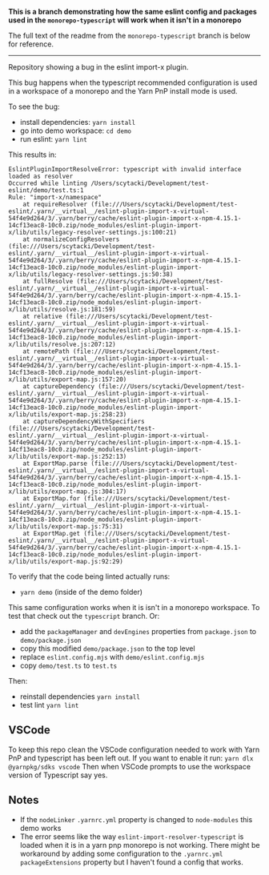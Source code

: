 **This is a branch demonstrating how the same eslint config and packages used in the `monorepo-typescript` will work when it isn't in a monorepo**

The full text of the readme from the `monorepo-typescript` branch is below for reference.

------

Repository showing a bug in the eslint import-x plugin.

This bug happens when the typescript recommended configuration is used in a workspace of a monorepo and the Yarn PnP install mode is used.

To see the bug:
- install dependencies: `yarn install`
- go into demo workspace: `cd demo`
- run eslint: `yarn lint`

This results in:
```
EslintPluginImportResolveError: typescript with invalid interface loaded as resolver
Occurred while linting /Users/scytacki/Development/test-eslint/demo/test.ts:1
Rule: "import-x/namespace"
    at requireResolver (file:///Users/scytacki/Development/test-eslint/.yarn/__virtual__/eslint-plugin-import-x-virtual-54f4e9d264/3/.yarn/berry/cache/eslint-plugin-import-x-npm-4.15.1-14cf13eac8-10c0.zip/node_modules/eslint-plugin-import-x/lib/utils/legacy-resolver-settings.js:100:21)
    at normalizeConfigResolvers (file:///Users/scytacki/Development/test-eslint/.yarn/__virtual__/eslint-plugin-import-x-virtual-54f4e9d264/3/.yarn/berry/cache/eslint-plugin-import-x-npm-4.15.1-14cf13eac8-10c0.zip/node_modules/eslint-plugin-import-x/lib/utils/legacy-resolver-settings.js:50:38)
    at fullResolve (file:///Users/scytacki/Development/test-eslint/.yarn/__virtual__/eslint-plugin-import-x-virtual-54f4e9d264/3/.yarn/berry/cache/eslint-plugin-import-x-npm-4.15.1-14cf13eac8-10c0.zip/node_modules/eslint-plugin-import-x/lib/utils/resolve.js:181:59)
    at relative (file:///Users/scytacki/Development/test-eslint/.yarn/__virtual__/eslint-plugin-import-x-virtual-54f4e9d264/3/.yarn/berry/cache/eslint-plugin-import-x-npm-4.15.1-14cf13eac8-10c0.zip/node_modules/eslint-plugin-import-x/lib/utils/resolve.js:207:12)
    at remotePath (file:///Users/scytacki/Development/test-eslint/.yarn/__virtual__/eslint-plugin-import-x-virtual-54f4e9d264/3/.yarn/berry/cache/eslint-plugin-import-x-npm-4.15.1-14cf13eac8-10c0.zip/node_modules/eslint-plugin-import-x/lib/utils/export-map.js:157:20)
    at captureDependency (file:///Users/scytacki/Development/test-eslint/.yarn/__virtual__/eslint-plugin-import-x-virtual-54f4e9d264/3/.yarn/berry/cache/eslint-plugin-import-x-npm-4.15.1-14cf13eac8-10c0.zip/node_modules/eslint-plugin-import-x/lib/utils/export-map.js:258:23)
    at captureDependencyWithSpecifiers (file:///Users/scytacki/Development/test-eslint/.yarn/__virtual__/eslint-plugin-import-x-virtual-54f4e9d264/3/.yarn/berry/cache/eslint-plugin-import-x-npm-4.15.1-14cf13eac8-10c0.zip/node_modules/eslint-plugin-import-x/lib/utils/export-map.js:252:13)
    at ExportMap.parse (file:///Users/scytacki/Development/test-eslint/.yarn/__virtual__/eslint-plugin-import-x-virtual-54f4e9d264/3/.yarn/berry/cache/eslint-plugin-import-x-npm-4.15.1-14cf13eac8-10c0.zip/node_modules/eslint-plugin-import-x/lib/utils/export-map.js:304:17)
    at ExportMap.for (file:///Users/scytacki/Development/test-eslint/.yarn/__virtual__/eslint-plugin-import-x-virtual-54f4e9d264/3/.yarn/berry/cache/eslint-plugin-import-x-npm-4.15.1-14cf13eac8-10c0.zip/node_modules/eslint-plugin-import-x/lib/utils/export-map.js:75:31)
    at ExportMap.get (file:///Users/scytacki/Development/test-eslint/.yarn/__virtual__/eslint-plugin-import-x-virtual-54f4e9d264/3/.yarn/berry/cache/eslint-plugin-import-x-npm-4.15.1-14cf13eac8-10c0.zip/node_modules/eslint-plugin-import-x/lib/utils/export-map.js:92:29)
```

To verify that the code being linted actually runs:
- `yarn demo` (inside of the demo folder)

This same configuration works when it is isn't in a monorepo workspace. To test that check out the `typescript` branch. 
Or:
- add the `packageManager` and `devEngines` properties from `package.json` to `demo/package.json`
- copy this modified `demo/package.json` to the top level
- replace `eslint.config.mjs` with `demo/eslint.config.mjs`
- copy `demo/test.ts` to `test.ts`

Then:
- reinstall dependencies `yarn install`
- test lint `yarn lint`

## VSCode
To keep this repo clean the VSCode configuration needed to work with Yarn PnP and typescript has been left out. If you want to enable it run:
`yarn dlx @yarnpkg/sdks vscode`
Then when VSCode prompts to use the workspace version of Typescript say yes. 

## Notes
- If the `nodeLinker` `.yarnrc.yml` property is changed to `node-modules` this demo works
- The error seems like the way `eslint-import-resolver-typescript` is loaded when it is in a yarn pnp monorepo is not working. There might be workaround by adding some configuration to the `.yarnrc.yml` `packageExtensions` property but I haven't found a config that works.